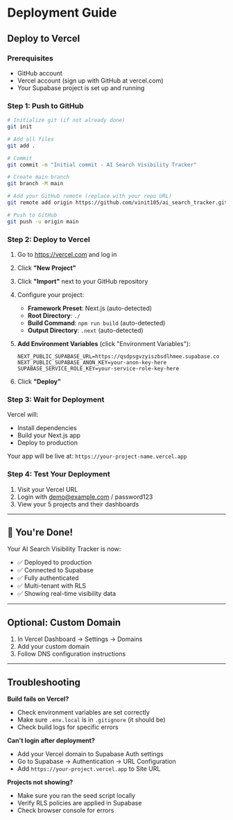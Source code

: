 # Deployment Guide

## Deploy to Vercel

### Prerequisites
- GitHub account
- Vercel account (sign up with GitHub at vercel.com)
- Your Supabase project is set up and running

### Step 1: Push to GitHub

```bash
# Initialize git (if not already done)
git init

# Add all files
git add .

# Commit
git commit -m "Initial commit - AI Search Visibility Tracker"

# Create main branch
git branch -M main

# Add your GitHub remote (replace with your repo URL)
git remote add origin https://github.com/vinit105/ai_search_tracker.git

# Push to GitHub
git push -u origin main
```

### Step 2: Deploy to Vercel

1. Go to https://vercel.com and log in
2. Click **"New Project"**
3. Click **"Import"** next to your GitHub repository
4. Configure your project:
   - **Framework Preset**: Next.js (auto-detected)
   - **Root Directory**: `./`
   - **Build Command**: `npm run build` (auto-detected)
   - **Output Directory**: `.next` (auto-detected)

5. **Add Environment Variables** (click "Environment Variables"):
   ```
   NEXT_PUBLIC_SUPABASE_URL=https://qsdpsgvzyiszbsdlhmee.supabase.co
   NEXT_PUBLIC_SUPABASE_ANON_KEY=your-anon-key-here
   SUPABASE_SERVICE_ROLE_KEY=your-service-role-key-here
   ```

6. Click **"Deploy"**

### Step 3: Wait for Deployment

Vercel will:
- Install dependencies
- Build your Next.js app
- Deploy to production

Your app will be live at: `https://your-project-name.vercel.app`

### Step 4: Test Your Deployment

1. Visit your Vercel URL
2. Login with demo@example.com / password123
3. View your 5 projects and their dashboards

---

## 🎉 You're Done!

Your AI Search Visibility Tracker is now:
- ✅ Deployed to production
- ✅ Connected to Supabase
- ✅ Fully authenticated
- ✅ Multi-tenant with RLS
- ✅ Showing real-time visibility data

---

## Optional: Custom Domain

1. In Vercel Dashboard → Settings → Domains
2. Add your custom domain
3. Follow DNS configuration instructions

---

## Troubleshooting

**Build fails on Vercel?**
- Check environment variables are set correctly
- Make sure `.env.local` is in `.gitignore` (it should be)
- Check build logs for specific errors

**Can't login after deployment?**
- Add your Vercel domain to Supabase Auth settings
- Go to Supabase → Authentication → URL Configuration
- Add `https://your-project.vercel.app` to Site URL

**Projects not showing?**
- Make sure you ran the seed script locally
- Verify RLS policies are applied in Supabase
- Check browser console for errors
